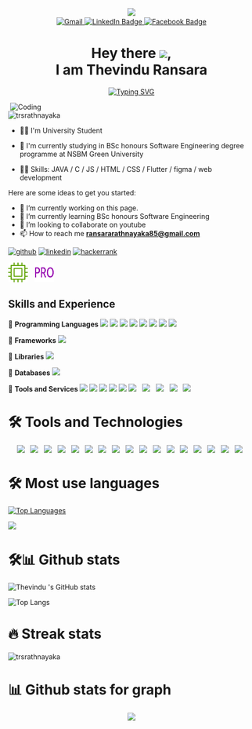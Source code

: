 <div id="header" align="center">
  <img src="https://media.giphy.com/media/M9gbBd9nbDrOTu1Mqx/giphy.gif" width="100"/>
  <div id="badges">
  <a href="mailto:ransararathnayaka85@gmail.com">
    <img src="https://img.shields.io/badge/gmail-EA4335?style=for-the-badge&logo=gmail&logoColor=white" alt="Gmail"/>
  </a>
  <a href="https://www.linkedin.com/in/thevindu-ransara-rathnayaka-20270921a/" target="_blank">
    <img src="https://img.shields.io/badge/LinkedIn-blue?style=for-the-badge&logo=linkedin&logoColor=white" alt="LinkedIn Badge"/>
  </a>
  <a href="https://www.facebook.com/Thevindu Ransara/" target="_blank">
    <img src="https://img.shields.io/badge/facebook-1877F2?style=for-the-badge&logo=facebook&logoColor=white" alt="Facebook Badge"/>
  </a>
  
</div>


<h1>
  Hey there <img src="https://media.giphy.com/media/hvRJCLFzcasrR4ia7z/giphy.gif" width="30px"/>,<br/> I am Thevindu Ransara 
</h1>
</div>

<div align="center"> 
  
[![Typing SVG](https://readme-typing-svg.herokuapp.com?font=poppins&size=27&duration=4000&color=002395&background=EB00FF00&center=true&vCenter=true&width=600&lines=I'M++FULL++STACK++DEVELOPER++FROM++SRI++LANKA;SOFTWARE+DESIGNER;WEB-DEVELOPER;UI%2FUX++DESIGNER;BACK-END+DEVELOPER;FRONT-END+DEVELOPER)](https://git.io/typing-svg)
</div>

<img align="right" alt="Coding" width="500" src="https://i0.wp.com/webbuildinfotech.com/wp-content/uploads/2022/07/Professional_full_stack_web_development_service_in_Bangladesh-_Full_stack_web_developer.gif?fit=640%2C640&ssl=1">
<p align="left"> <img src="https://komarev.com/ghpvc/?username=trsrathnayaka&label=Profile%20views&color=0e75b6&style=flat" alt="trsrathnayaka" /> </p>


- 👨‍🎓 I'm University Student

- 🌱 I'm currently studying in BSc honours Software Engineering degree programme at NSBM Green University

- 👨‍💻 Skills: JAVA / C / JS / HTML / CSS / Flutter / figma / web development

Here are some ideas to get you started:
- 🔭 I’m currently working on this page.
- 🌱 I’m currently learning BSc honours Software Engineering
- 👯 I’m looking to collaborate on youtube
- 📫 How to reach me **ransararathnayaka85@gmail.com**

[<img src='https://cdn.jsdelivr.net/npm/simple-icons@3.0.1/icons/github.svg' alt='github' height='40'>](https://github.com/trsrathnayaka)  [<img src='https://cdn.jsdelivr.net/npm/simple-icons@3.0.1/icons/linkedin.svg' alt='linkedin' height='40'>](https://www.linkedin.com/in/thevindu-ransara-rathnayaka-20270921a/) [<img src='https://cdn.jsdelivr.net/npm/simple-icons@3.0.1/icons/hackerrank.svg' alt='hackerrank' height='40'>](https://www.hackerrank.com/dashboard) 

<a href='https://docs.github.com/en/developers'><img src='https://raw.githubusercontent.com/acervenky/animated-github-badges/master/assets/devbadge.gif' width='40' height='40'></a> <a href='https://github.com/pricing'><img src='https://raw.githubusercontent.com/acervenky/animated-github-badges/master/assets/pro.gif' width='40' height='40'></a> 

## Skills and Experience
🔴 <strong>Programming Languages</strong>
![](https://img.shields.io/badge/Python-3776AB?style=for-the-badge&logo=python&logoColor=white)
![](https://img.shields.io/badge/C-00599C?style=for-the-badge&logo=c&logoColor=white)
![](https://img.shields.io/badge/C%2B%2B-00599C?style=for-the-badge&logo=c%2B%2B&logoColor=white)
![](https://img.shields.io/badge/JavaScript-F7DF1E?style=for-the-badge&logo=javascript&logoColor=black)
![](https://img.shields.io/badge/Java-ED8B00?style=for-the-badge&logo=java&logoColor=white)
![](https://img.shields.io/badge/PHP-777BB4?style=for-the-badge&logo=php&logoColor=white)
![](https://img.shields.io/badge//HTML-E34F26?logo=html5&style=flat-square&logoColor=white)
![](https://img.shields.io/badge//CSS-1572B6?logo=css3&style=flat-square&logoColor=white)

🔴 <strong>Frameworks</strong>
![](https://img.shields.io/badge/Bootstrap-563D7C?style=for-the-badge&logo=bootstrap&logoColor=white)

🔴 <strong>Libraries</strong>
![](https://img.shields.io/badge/React-20232A?style=for-the-badge&logo=react&logoColor=61DAFB)

🔴 <strong>Databases</strong>
![](	https://img.shields.io/badge/MySQL-00000F?style=for-the-badge&logo=mysql&logoColor=white)

🔴 <strong>Tools and Services</strong>
![](https://img.shields.io/badge/Git-F05032?style=for-the-badge&logo=git&logoColor=white)
![](	https://img.shields.io/badge/-Flutter-02569B?style=flat-square&logo=flutter)
![](https://img.shields.io/badge/Visual_Studio_Code-0078D4?style=for-the-badge&logo=visual%20studio%20code&logoColor=white)
![](https://img.shields.io/badge/Visual_Studio_2019-5C2D91?style=for-the-badge&logo=visual%20studio&logoColor=white)
![](https://img.shields.io/badge/firebase-ffca28?style=for-the-badge&logo=firebase&logoColor=white)
<img src="https://img.shields.io/badge/Wordpress-1572B6?style=flat-square&logo=wordpress"/>&nbsp;&nbsp;
<img src="https://img.shields.io/badge/-figma-F24E1E?style=flat-square&logo=figma&logoColor=white"/>&nbsp;&nbsp;
<img src="https://img.shields.io/badge/-blender-F24E1E?style=flat-square&logo=blender&logoColor=white"/>&nbsp;&nbsp;
<img src="https://img.shields.io/badge/-AdobeIllustrator-F24E1E?style=flat-square&logo=AdobeIllustrator&logoColor=white"/>&nbsp;&nbsp;
<img src="https://img.shields.io/badge/-Android studio-F24E1E?style=flat-square&logo=Android studio&logoColor=white"/>&nbsp;&nbsp;

# 🛠️ Tools and Technologies


<div id="header" align="center">
<img src="https://img.shields.io/badge/-Java-red?style=flat-square&logo=java"/>&nbsp;&nbsp;
<img src="https://img.shields.io/badge/Javascript-ffb13b?style=flat-square&logo=javascript&logoColor=white"/>&nbsp;&nbsp;
<img src="https://img.shields.io/badge/-Flutter-02569B?style=flat-square&logo=flutter"/>&nbsp;&nbsp;
<img src="https://img.shields.io/badge/PHP-777BB4?style=flat-square&logo=php&logoColor=white"/>&nbsp;&nbsp;
<img src="https://img.shields.io/badge/MySQL-4479A1?style=flat-square&logo=mysql&logoColor=white"/>&nbsp;&nbsp;
<img src="https://img.shields.io/badge/HTML-E34F26?logo=html5&style=flat-square&logoColor=white"/>&nbsp;&nbsp;
<img src="https://img.shields.io/badge/CSS-1572B6?logo=css3&style=flat-square&logoColor=white"/>&nbsp;&nbsp;
<img src="https://img.shields.io/badge/Wordpress-1572B6?style=flat-square&logo=wordpress"/>&nbsp;&nbsp;
<img src="https://img.shields.io/badge/-figma-F24E1E?style=flat-square&logo=figma&logoColor=white"/>&nbsp;&nbsp;
<img src="https://img.shields.io/badge/-GitHub-181717?style=flat-square&logo=github"/>&nbsp;&nbsp;
<img src="https://img.shields.io/badge/-Git-F05032?style=flat-square&logo=git&logoColor=white"/>&nbsp;&nbsp;
<img src="https://img.shields.io/badge/Firebase-007ACC?style=flat-square&logo=firebase"/>&nbsp;&nbsp;
<img src="https://img.shields.io/badge/-blender-F24E1E?style=flat-square&logo=blender&logoColor=white"/>&nbsp;&nbsp;
<img src="https://img.shields.io/badge/-python-F24E1E?style=flat-square&logo=python&logoColor=white"/>&nbsp;&nbsp;
<img src="https://img.shields.io/badge/-AdobeIllustrator-F24E1E?style=flat-square&logo=AdobeIllustrator&logoColor=white"/>&nbsp;&nbsp;
<img src="https://img.shields.io/badge/-Android studio-F24E1E?style=flat-square&logo=Android studio&logoColor=white"/>&nbsp;&nbsp;
<img src="https://img.shields.io/badge/-visual studio-F24E1E?style=flat-square&logo=visual studio&logoColor=white"/>&nbsp;&nbsp;





</div>

# 🛠️ Most use languages

<a href="https://github.com/trsrathnayaka" align="left"><img src="https://github-readme-stats.vercel.app/api/top-langs/?username=trsrathnayaka&langs_count=10&title_color=0891b2&text_color=ffffff&icon_color=0891b2&bg_color=1c1917&hide_border=true&locale=en&custom_title=Top%20%Languages" alt="Top Languages" /></a>

<img src="http://github-profile-summary-cards.vercel.app/api/cards/most-commit-language?username=trsrathnayaka&theme=tokyonight" />

# 🛠📊 Github stats


![Thevindu 's GitHub stats](https://github-readme-stats.vercel.app/api?username=trsrathnayaka&show_icons=true&theme=dark&include_all_commits=true)

![Top Langs](https://github-readme-stats.vercel.app/api/top-langs/?username=trsrathnayaka&layout=compact&theme=dark)

# 🔥 Streak stats

<p><img align="center" src="https://github-readme-streak-stats.herokuapp.com/?user=trsrathnayaka&&show_icons=true&theme=radical" alt="trsrathnayaka" /></p>

# 📊 Github stats for graph

<p align="center">
  
  <img src="http://github-profile-summary-cards.vercel.app/api/cards/profile-details?username=trsrathnayaka&theme=monokai" />
  
 <p>
<!-- https://github.com/trsrathnayaka/github-readme-stats -->
<!-- https://github.com/trsrathnayaka/github-readme-activity-graph 

<a href="https://github.com/trsrathnayaka/github-readme-activity-graph"><img alt="trsrathnayaka's Activity Graph" src="https://blooming-savannah-50472.herokuapp.com/graph?username=trsrathnayaka&theme=react-dark&hide_border=true" /></a>-->
[![trsrathnayaka's github activity graph](https://github-readme-activity-graph.cyclic.app/graph?username=trsrathnayaka&theme=react-dark)](https://github.com/trsrathnayaka/github-readme-activity-graph)













